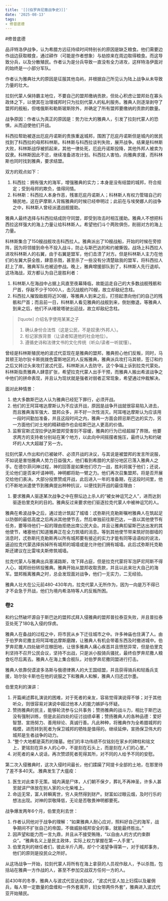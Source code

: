 ```yaml
---
title: '[[《伯罗奔尼撒战争史》]]'
date: '2025-08-13'
tags:
- 修昔底德
---
```

#修昔底德 

品评特洛伊战争，认为希腊方远征持续时间特别长的原因是缺乏粮食。他们需要边作战边获取粮食，通过耕作（可能是作者想象）与劫掠来在周边取得粮食。而这导致分兵，以及分散殖民。作者认为是分兵导致一直没有全力进攻，这样特洛伊面对的始终是一小部分军队。

作者认为雅典壮大的原因是征服其他岛屿，并根据自己所见认为陆上战争从未导致力量的壮大。

拉刻代蒙人保持霸主地位，不要自己的盟邦缴纳贡款，但处心积虑让盟邦处在寡头政体之下，以使其在治理城邦时只为拉刻代蒙人的私利服务。雅典人则逐渐剥夺了盟邦的舰船，但喀俄斯和勒斯玻斯除外，并确定了所有盟邦要缴纳的贡款的数量。

战争原因：作者认为真正的原因是：势力壮大的雅典人，引发了拉刻代蒙人的恐惧，从而迫使他们开战。

科西拉帮助被逐出厄庇丹诺斯的贵族重返城邦，围困了厄庇丹诺斯但是城内的居民找到了科西拉的母邦科林斯。科林斯与科西拉谈判失败，展开战争。结果是科林斯大败，科林斯战俘被抓起来，其他一律处死，厄庇丹诺斯投降，其他外邦人被卖为奴隶。科林斯因此不忿，继续准备进攻计划。科西拉人害怕，向雅典求援，而科林斯也同时找到雅典，要求结盟。

双方的观点如下：
1. 科西拉：拥有强大的海军，增强雅典的实力；本身是没有结盟的城邦，符合规定；受到母邦的欺负，值得同情。
2. 科林斯：科西拉人本身作恶，残害厄庇丹诺斯人；科林斯人有权力管辖自己的殖民地，这在萨摩斯人背叛雅典的时候已经申明过；此前在与埃癸娜人的战争之中，科林斯人曾经派遣战舰援助。

雅典人最终选择与科西拉结成防守同盟，即受到攻击时相互援助。雅典人不想把科西拉这样强大的海上力量让给科林斯人。希望他们斗个两败俱伤，削弱对方的海上力量。

科林斯集合了150艘战舰攻击科西拉人。雅典派出了10艘战船，开始的时候在旁掠阵，因为将领接到命令不投入战斗，防止与斯巴达的和约被撕毁。战场上科西拉人进攻科林斯人的右翼，由于右翼是盟军，他们击溃了对方。但是科林斯人主力在他们的左翼大获全胜，肆意杀戮，甚至杀了一些没有分清楚敌我的盟军，将科西拉人赶上了岸。雅典军队也被迫参战。晚上，雅典增援部队到了，科林斯人先行退却。这场海战，双方都认为自己是胜利者：
1. 科林斯人在海战中占据上风直至夜幕降临，故能运走自己的大多数战舰残骸和尸首，俘敌不少于1000人，击沉战舰约70艘，故立却敌纪念柱。
2. 科西拉人摧毁敌舰将近30艘，等雅典人到来之后，打捞起漂向他们的自己的残骸和尸首；而且前一日，科林斯人看见雅典的战舰到来，倒划撤退，等雅典人到来之后，他们不从绪玻塔驶出迎战，故立却敌纪念柱。

> [!quote] 介绍名字使用某某之子
> 1. 确认身份合法性（这是公民，不是奴隶/外邦人）。
> 2. 标记家族背景（让读者知道他的社会地位）。
> 3. 遵循史诗和法律文书的文化传统（听众/读者一听就懂）。

曾经是科林斯殖民地的波忒代亚现在是雅典的盟邦，雅典担心他们反叛，同时，马其顿王珀尔狄卡斯挑拨色雷斯地区的人反叛雅典，雅典派兵攻打马其顿，签订和约之后又转过头来攻打波忒代亚。科林斯派人去防守。这个争端上诉到拉克代蒙处。科林斯指责雅典人肆意扩张，希望拉克代蒙人出手干预，而雅典人搬出希波战争之中他们的拼命表现，并且认为现状就是强者对弱者正常现象，希望通过仲裁解决。

面对此种情景：
1. 绝大多数斯巴达人认为雅典已经犯下罪行，必须开战。
2. 他们的王阿耳喀达摩斯认为不应该开战，原因是战争开战就很容易陷入进去，而且雅典海军强大、盟邦众多，并不好一次性消灭。阿耳喀达摩斯认为应该用一段时间勤加准备，并且这段时间之内，雅典一方面会顾忌斯巴达的实力，另一方面他们对土地的精耕细作也会给斯巴达人更高的价值。
3. 监察官斯忒涅拉伊达斯盟邦受害刻不容缓，雅典的行为已经超越了界限。他要求两方的支持者分别站在某个地方，以此向中间摇摆者施压，最终认为和约破坏的人大大超越了另一方。

拉刻代蒙人作出和约已被破坏、必须开战的决议，与其说是被盟邦的发言所说服，不如说是害怕雅典人势力日益强大，他们看到希腊的大部分地区已落入雅典人之手。在德尔菲问神过程，神的回答是如果他们尽力一战，胜利将属于他们；还说，无论他们是否来吁请神明，神明都将助一臂之力。他们再次召集盟邦，将是否开展交给他们表决。大部分投票赞成开战，此后进入一年的准备期，在这段时间里，他们不断地派遣使节到雅典提出种种抗议，以便找到开战的最佳理由：
1. 要求雅典人驱逐某次战争之中在祭坛边上杀人的“被女神诅咒之人”，进而达到驱逐伯里克利的目的。雅典反过来要求他们驱逐拉克代蒙人中被神诅咒的人。

雅典在希波战争之后，通过诡计筑起了城墙：忒弥斯托克勒斯嘱咐雅典人在筑起足以防御的最低高度之后再派其他使节去，然后单独前往斯巴达，一直以其他使节有任务，要等待他们一起的理由拒绝出席公民大会。并且让雅典扣留斯巴达出发的其他使节，堵塞他们知道雅典正在全力筑墙的消息。等到其他使节带来筑好防御墙的消息时，忒弥斯托克勒斯再以所有城邦要有接近的实力才能有同等话语权的说法，逼迫拉克代蒙选择拆掉所有城邦的城墙或是允许他们拥有城墙。此后忒弥斯托克勒斯还建议在比雷埃夫斯修筑城墙。

拉克代蒙人与雅典出兵塞浦路斯，攻下拜占庭，但是拉克代蒙将军泡萨尼阿斯不得人心，城邦纷纷转投雅典。雅典开始从盟邦收取贡款，并且以此来壮大自己的海军。盟邦叛离雅典之时，总会发现面对战争，他们一无实力，二无经验。

雅典人壮大在公元前480-430年内，拉克代蒙人无所作为，因为一向是万不得已才不会急于开战，他们为境内希洛特等人的反叛所困。

### 卷2
和约公然破坏源自于斯巴达的盟邦忒拜入侵雅典的盟邦普拉泰亚失败，并且普拉泰亚处死了180名入侵的俘虏。

雅典人在备战的过程之中，将市民从乡下迁往城市之中。许多神庙也住满了人。由于伯罗奔尼撒主将阿耳喀达摩斯磨蹭，让雅典人有机会带着东西及时撤进城中。伯罗奔尼撒人四处破坏庄稼田地，让很多雅典人痛心疾首并且愤怒异常，但是伯里克利坚持不召开公民会议，坚持不出战，只是派小股骑兵骚扰，最终伯罗奔尼撒人粮食吃尽后离去。雅典人在海上集合舰队，对伯罗奔尼撒同盟进行打击。

雅典人依靠倪谟波多洛斯与俄德律赛人的大王国结盟，并且获得骑兵和轻盾兵支援，珀尔狄卡斯也在他的说服之下和雅典人和解，雅典人归还忒尔墨。

伯里克利的演讲：
1. 开篇阐述葬礼演说的困难，对于死者的亲友，容易觉得演说得不够；对于其他听众，则很容易对演说中超过他本人的能力嫉妒与怀疑。
2. 赞扬雅典的民主，能够轮流参与公共事务；赞扬雅典的战斗力，相比于斯巴达没有强制训练，但是此前四处的征讨战绩卓著；赞扬雅典人的各种品德：爱好智慧、宣扬努力、善用辩论、真诚行善。凡此种种，将雅典作为全希腊城邦的楷模，进而转到死者为保卫城邦的牺牲是值得的。继续延伸，宣扬保卫伟大的城邦是生者战争的动力。
3. “整个大地都是英烈的陵墓。他们的丰功伟绩不仅铭刻在家乡的碑柱和铭文上，更铭刻在异乡人的心中，不是刻在石头上，而是刻在人们的心里。”
4. 对死者的亲人说话，再次赞颂死者死得其所，对不同的人给予不同的安慰。

第二次入侵雅典时，这次入侵时间最长，他们蹂躏了阿提卡全部的土地，在那里待了差不多40天。.雅典发生了大瘟疫：
1. 医生对此束手无策。城内满是尸体，人们朝不保夕，葬礼不再神圣，许多人甚至就讲尸体放在别人家的火化柴堆上。
2. 命运无常，富人转瞬离世，穷人突然得到财产。财富如过眼云烟，及时行乐的想法出现。对神的崇敬降低，无论是否敬畏神明都要死。

战争爆发两年6个月，伯里克利去世：
1. 作者认同他对于战争的理解：“如果雅典人耐心应对，照料好自己的海军，战争期间不扩张自己的帝国，不做威胁城邦安全的事，就能最终胜出。”
2. 因声望和能力而一言九鼎，并且从不接受贿赂，“以自由人的方式约束群众”。“雅典名义上是民主政体，实际上权力掌握在第一人手里”。
3. 伯里克利的继任者们，彼此半斤八两，却个个渴望争得第一，对于城邦事务，他们的原则是投民众之所好。

从这场战争一开始，拉刻代蒙人将所有在海上拿获的人员视作敌人，予以杀戮，包括站在雅典一方作战的人，甚至不参加交战双方任何一方的人。

前430年的冬季，雅典人与波忒代亚达成协议，“波忒代亚人加上妇孺以及雇佣兵，每人带一定数量的盘缠和一件外套离开，妇女带两件外套”，雅典进入波忒代亚开始殖民。
